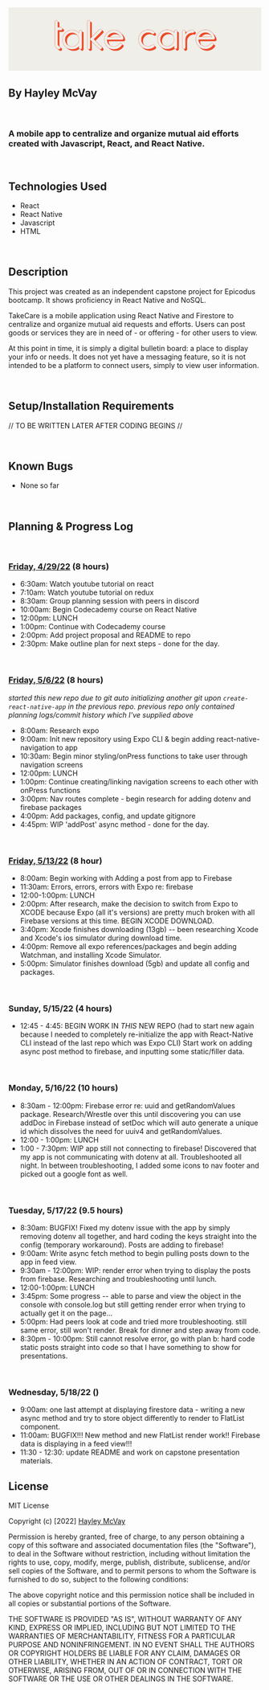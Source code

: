 <img src="src/assets/titleBanner.png" width="auto" />

<br>

## By Hayley McVay
<br>

### A mobile app to centralize and organize mutual aid efforts created with Javascript, React, and React Native.

<br>

## Technologies Used

* React
* React Native
* Javascript
* HTML


<br>

## Description

This project was created as an independent capstone project for Epicodus bootcamp. It shows proficiency in React Native and NoSQL.

TakeCare is a mobile application using React Native and Firestore to centralize and organize mutual aid requests and efforts. Users can post goods or services they are in need of - or offering - for other users to view. 

At this point in time, it is simply a digital bulletin board: a place to display your info or needs. It does not yet have a messaging feature, so it is not intended to be a platform to connect users, simply to view user information. 

<br>

## Setup/Installation Requirements

// TO BE WRITTEN LATER AFTER CODING BEGINS //

<br>

## Known Bugs

* None so far

<br>

## Planning & Progress Log

<br>

### [Friday, 4/29/22](https://github.com/hmcvay/capstone-pre-planning) (8 hours)
* 6:30am: Watch youtube tutorial on react
* 7:10am: Watch youtube tutorial on redux
* 8:30am: Group planning session with peers in discord
* 10:00am: Begin Codecademy course on React Native
* 12:00pm: LUNCH
* 1:00pm: Continue with Codecademy course
* 2:00pm: Add project proposal and README to repo
* 2:30pm: Make outline plan for next steps - done for the day. 

<br>

### [Friday, 5/6/22](https://github.com/hmcvay/TakeCare) (8 hours)

_started this new repo due to git auto initializing another git upon `create-react-native-app` in the previous repo. previous repo only contained planning logs/commit history which I've supplied above_

* 8:00am: Research expo
* 9:00am: Init new repository using Expo CLI & begin adding react-native-navigation to app
* 10:30am: Begin minor styling/onPress functions to take user through navigation screens
* 12:00pm: LUNCH
* 1:00pm: Continue creating/linking navigation screens to each other with onPress functions
* 3:00pm: Nav routes complete - begin research for adding dotenv and firebase packages
* 4:00pm: Add packages, config, and update gitignore
* 4:45pm: WIP 'addPost' async method - done for the day.

<br>

### [Friday, 5/13/22](https://github.com/hmcvay/TakeCare) (8 hour)

* 8:00am: Begin working with Adding a post from app to Firebase
* 11:30am: Errors, errors, errors with Expo re: firebase
* 12:00-1:00pm: LUNCH
* 2:00pm: After research, make the decision to switch from Expo to XCODE because Expo (all it's versions) are pretty much broken with all Firebase versions at this time. BEGIN XCODE DOWNLOAD.
* 3:40pm: Xcode finishes downloading (13gb) -- been researching Xcode and Xcode's ios simulator during download time.
* 4:00pm: Remove all expo references/packages and begin adding Watchman, and installing Xcode Simulator.
* 5:00pm: Simulator finishes download (5gb) and update all config and packages.

<br>

### Sunday, 5/15/22 (4 hours)

* 12:45 - 4:45: BEGIN WORK IN _THIS_ NEW REPO (had to start new again because I needed to completely re-initialize the app with React-Native CLI instead of the last repo which was Expo CLI) Start work on adding async post method to firebase, and inputting some static/filler data.

<br>

### Monday, 5/16/22 (10 hours)

* 8:30am - 12:00pm: Firebase error re: uuid and getRandomValues package. Research/Wrestle over this until discovering you can use addDoc in Firebase instead of setDoc which will auto generate a unique id which dissolves the need for uuiv4 and getRandomValues.
* 12:00 - 1:00pm: LUNCH
* 1:00 - 7:30pm: WIP app still not connecting to firebase! Discovered that my app is not communicating with dotenv at all. Troubleshooted all night. In between troubleshooting, I added some icons to nav footer and picked out a google font as well.

<br>

### Tuesday, 5/17/22 (9.5 hours)

* 8:30am: BUGFIX! Fixed my dotenv issue with the app by simply removing dotenv all together, and hard coding the keys straight into the config (temporary workaround). Posts are adding to firebase!
* 9:00am: Write async fetch method to begin pulling posts down to the app in feed view.
* 9:30am - 12:00pm: WIP: render error when trying to display the posts from firebase. Researching and troubleshooting until lunch.
* 12:00-1:00pm: LUNCH
* 3:45pm: Some progress -- able to parse and view the object in the console with console.log but still getting render error when trying to actually get it on the page...
* 5:00pm: Had peers look at code and tried more troubleshooting. still same error, still won't render. Break for dinner and step away from code.
* 8:30pm - 10:00pm: Still cannot resolve error, go with plan b: hard code static posts straight into code so that I have something to show for presentations.

<br>

### Wednesday, 5/18/22 ()

* 9:00am: one last attempt at displaying firestore data - writing a new async method and try to store object differently to render to FlatList component.
* 11:00am: BUGFIX!!! New method and new FlatList render work!! Firebase data is displaying in a feed view!!!
* 11:30 - 12:30: update README and work on capstone presentation materials.



## License 

MIT License

Copyright (c) [2022] [Hayley McVay](github.com/hmcvay)

Permission is hereby granted, free of charge, to any person obtaining a copy of this software and associated documentation files (the "Software"), to deal in the Software without restriction, including without limitation the rights to use, copy, modify, merge, publish, distribute, sublicense, and/or sell copies of the Software, and to permit persons to whom the Software is furnished to do so, subject to the following conditions:

The above copyright notice and this permission notice shall be included in all copies or substantial portions of the Software.

THE SOFTWARE IS PROVIDED "AS IS", WITHOUT WARRANTY OF ANY KIND, EXPRESS OR IMPLIED, INCLUDING BUT NOT LIMITED TO THE WARRANTIES OF MERCHANTABILITY, FITNESS FOR A PARTICULAR PURPOSE AND NONINFRINGEMENT. IN NO EVENT SHALL THE AUTHORS OR COPYRIGHT HOLDERS BE LIABLE FOR ANY CLAIM, DAMAGES OR OTHER LIABILITY, WHETHER IN AN ACTION OF CONTRACT, TORT OR OTHERWISE, ARISING FROM, OUT OF OR IN CONNECTION WITH THE SOFTWARE OR THE USE OR OTHER DEALINGS IN THE SOFTWARE.

